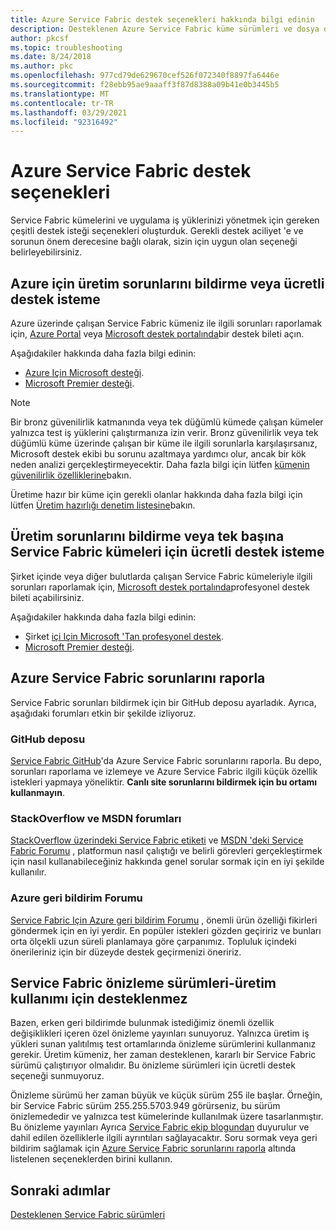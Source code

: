 ```yaml
---
title: Azure Service Fabric destek seçenekleri hakkında bilgi edinin
description: Desteklenen Azure Service Fabric küme sürümleri ve dosya desteği biletleri bağlantıları
author: pkcsf
ms.topic: troubleshooting
ms.date: 8/24/2018
ms.author: pkc
ms.openlocfilehash: 977cd79de629670cef526f072340f8897fa6446e
ms.sourcegitcommit: f28ebb95ae9aaaff3f87d8388a09b41e0b3445b5
ms.translationtype: MT
ms.contentlocale: tr-TR
ms.lasthandoff: 03/29/2021
ms.locfileid: "92316492"
---
```

# <a name="azure-service-fabric-support-options"></a>Azure Service Fabric destek seçenekleri

Service Fabric kümelerini ve uygulama iş yüklerinizi yönetmek için gereken çeşitli destek isteği seçenekleri oluşturduk. Gerekli destek aciliyet 'e ve sorunun önem derecesine bağlı olarak, sizin için uygun olan seçeneği belirleyebilirsiniz.

## <a name="report-production-issues-or-request-paid-support-for-azure"></a>Azure için üretim sorunlarını bildirme veya ücretli destek isteme

Azure üzerinde çalışan Service Fabric kümeniz ile ilgili sorunları raporlamak için, [Azure Portal](https://ms.portal.azure.com/#blade/Microsoft_Azure_Support/HelpAndSupportBlade/overview) veya [Microsoft destek portalında](https://support.microsoft.com/oas/default.aspx?prid=16146)bir destek bileti açın.

Aşağıdakiler hakkında daha fazla bilgi edinin:
 
- [Azure Için Microsoft desteği](https://azure.microsoft.com/support/plans/?b=16.44).
- [Microsoft Premier desteği](https://support.microsoft.com/en-us/premier).

> [!Note]
> Bir bronz güvenilirlik katmanında veya tek düğümlü kümede çalışan kümeler yalnızca test iş yüklerini çalıştırmanıza izin verir. Bronz güvenilirlik veya tek düğümlü küme üzerinde çalışan bir küme ile ilgili sorunlarla karşılaşırsanız, Microsoft destek ekibi bu sorunu azaltmaya yardımcı olur, ancak bir kök neden analizi gerçekleştirmeyecektir. Daha fazla bilgi için lütfen [kümenin güvenilirlik özelliklerine](./service-fabric-cluster-capacity.md#reliability-characteristics-of-the-cluster)bakın.
>
> Üretime hazır bir küme için gerekli olanlar hakkında daha fazla bilgi için lütfen [Üretim hazırlığı denetim listesine](./service-fabric-production-readiness-checklist.md)bakın.

<a id="getlivesitesupportonprem"></a>

## <a name="report-production-issues-or-request-paid-support-for-standalone-service-fabric-clusters"></a>Üretim sorunlarını bildirme veya tek başına Service Fabric kümeleri için ücretli destek isteme

Şirket içinde veya diğer bulutlarda çalışan Service Fabric kümeleriyle ilgili sorunları raporlamak için, [Microsoft destek portalında](https://portal.azure.com/#blade/Microsoft_Azure_Support/HelpAndSupportBlade/overview)profesyonel destek bileti açabilirsiniz.

Aşağıdakiler hakkında daha fazla bilgi edinin:

- Şirket [içi Için Microsoft 'Tan profesyonel destek](https://support.microsoft.com/en-us/gp/offerprophone?wa=wsignin1.0).
- [Microsoft Premier desteği](https://support.microsoft.com/en-us/premier).

## <a name="report-azure-service-fabric-issues"></a>Azure Service Fabric sorunlarını raporla

Service Fabric sorunları bildirmek için bir GitHub deposu ayarladık.  Ayrıca, aşağıdaki forumları etkin bir şekilde izliyoruz.

### <a name="github-repo"></a>GitHub deposu 

[Service Fabric GitHub](https://github.com/microsoft/service-fabric/issues)'da Azure Service Fabric sorunlarını raporla. Bu depo, sorunları raporlama ve izlemeye ve Azure Service Fabric ilgili küçük özellik istekleri yapmaya yöneliktir. **Canlı site sorunlarını bildirmek için bu ortamı kullanmayın**.

### <a name="stackoverflow-and-msdn-forums"></a>StackOverflow ve MSDN forumları

[StackOverflow üzerindeki Service Fabric etiketi][stackoverflow] ve [MSDN 'deki Service Fabric Forumu][msdn-forum] , platformun nasıl çalıştığı ve belirli görevleri gerçekleştirmek için nasıl kullanabileceğiniz hakkında genel sorular sormak için en iyi şekilde kullanılır.

### <a name="azure-feedback-forum"></a>Azure geri bildirim Forumu

[Service Fabric Için Azure geri bildirim Forumu][uservoice-forum] , önemli ürün özelliği fikirleri göndermek için en iyi yerdir. En popüler istekleri gözden geçiririz ve bunları orta ölçekli uzun süreli planlamaya göre çarpanımız. Topluluk içindeki önerileriniz için bir düzeyde destek geçirmenizi öneririz.

## <a name="service-fabric-preview-versions---unsupported-for-production-use"></a>Service Fabric önizleme sürümleri-üretim kullanımı için desteklenmez

Bazen, erken geri bildirimde bulunmak istediğimiz önemli özellik değişiklikleri içeren özel önizleme yayınları sunuyoruz. Yalnızca üretim iş yükleri sunan yalıtılmış test ortamlarında önizleme sürümlerini kullanmanız gerekir. Üretim kümeniz, her zaman desteklenen, kararlı bir Service Fabric sürümü çalıştırıyor olmalıdır. Bu önizleme sürümleri için ücretli destek seçeneği sunmuyoruz.

Önizleme sürümü her zaman büyük ve küçük sürüm 255 ile başlar. Örneğin, bir Service Fabric sürüm 255.255.5703.949 görürseniz, bu sürüm önizlemededir ve yalnızca test kümelerinde kullanılmak üzere tasarlanmıştır. Bu önizleme yayınları Ayrıca [Service Fabric ekip blogundan](https://techcommunity.microsoft.com/t5/azure-service-fabric/bg-p/Service-Fabric) duyurulur ve dahil edilen özelliklerle ilgili ayrıntıları sağlayacaktır. Soru sormak veya geri bildirim sağlamak için [Azure Service Fabric sorunlarını raporla](#report-azure-service-fabric-issues) altında listelenen seçeneklerden birini kullanın.

## <a name="next-steps"></a>Sonraki adımlar

[Desteklenen Service Fabric sürümleri](service-fabric-versions.md)

<!--references-->
[Microsoft Q&A question page]: /answers/topics/azure-service-fabric.html
[stackoverflow]: https://stackoverflow.com/questions/tagged/azure-service-fabric
[uservoice-forum]: https://feedback.azure.com/forums/293901-service-fabric
[acom-docs]: ./index.yml
[sample-repos]: /samples/browse/?products=azure
[msdn-forum]: https://social.msdn.microsoft.com/forums/azure/en-US/home?category=windowsazureplatform